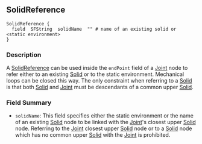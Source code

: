 ## SolidReference

```
SolidReference {
  field  SFString  solidName  "" # name of an existing solid or <static environment>
}
```

### Description

A [SolidReference](#solidreference) can be used inside the `endPoint` field of a
[Joint](joint.md) node to refer either to an existing [Solid](solid.md) or to
the static environment. Mechanical loops can be closed this way. The only
constraint when referring to a [Solid](solid.md) is that both [Solid](solid.md)
and [Joint](joint.md) must be descendants of a common upper [Solid](solid.md).

### Field Summary

- `solidName`: This field specifies either the static environment or the name of
an existing [Solid](solid.md) node to be linked with the [Joint](joint.md)'s
closest upper [Solid](solid.md) node. Referring to the [Joint](joint.md) closest
upper [Solid](solid.md) node or to a [Solid](solid.md) node which has no common
upper [Solid](solid.md) with the [Joint](joint.md) is prohibited.
